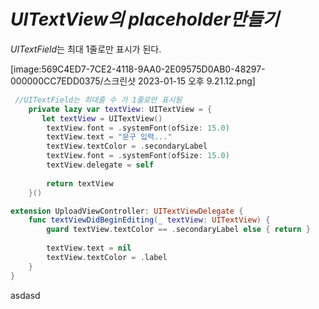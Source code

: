 # *UITextView의 placeholder만들기*



*UITextField*는 최대 1줄로만 표시가 된다.



[image:569C4ED7-7CE2-4118-9AA0-2E09575D0AB0-48297-000000CC7EDD0375/스크린샷 2023-01-15 오후 9.21.12.png]





```swift
 //UITextField는 최대줄 수 가 1줄로만 표시됨
    private lazy var textView: UITextView = {
       let textView = UITextView()
        textView.font = .systemFont(ofSize: 15.0)
        textView.text = "문구 입력..."
        textView.textColor = .secondaryLabel
        textView.font = .systemFont(ofSize: 15.0)
        textView.delegate = self
        
        return textView
    }()

extension UploadViewController: UITextViewDelegate {
    func textViewDidBeginEditing(_ textView: UITextView) {
        guard textView.textColor == .secondaryLabel else { return }
        
        textView.text = nil
        textView.textColor = .label
    }
}

```


asdasd
